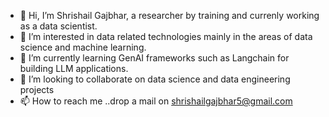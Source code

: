 - 👋 Hi, I’m Shrishail Gajbhar, a researcher by training and currenly working as a data scientist.
- 👀 I’m interested in data related technologies mainly in the areas of data science and machine learning.
- 🌱 I’m currently learning GenAI frameworks such as Langchain for building LLM applications.
- 💞️ I’m looking to collaborate on data science and data engineering projects
- 📫 How to reach me ..drop a mail on shrishailgajbhar5@gmail.com

<!---
ShrishailSGajbhar/ShrishailSGajbhar is a ✨ special ✨ repository because its `README.md` (this file) appears on your GitHub profile.
You can click the Preview link to take a look at your changes.
--->
